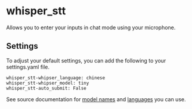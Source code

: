 # whisper_stt

Allows you to enter your inputs in chat mode using your microphone.

## Settings

To adjust your default settings, you can add the following to your settings.yaml file.

```
whisper_stt-whipser_language: chinese
whisper_stt-whipser_model: tiny
whisper_stt-auto_submit: False
```

See source documentation for [model names](https://github.com/openai/whisper#available-models-and-languages) and [languages](https://github.com/openai/whisper/blob/main/whisper/tokenizer.py) you can use.
